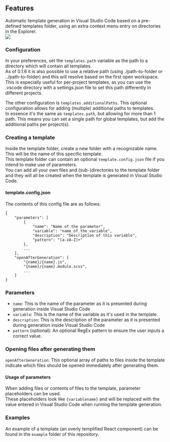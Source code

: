 ## Features

Automatic template generation in Visual Studio Code based on a pre-defined templates folder, using an extra context menu entry on directories in the Explorer.  
![](demo.gif)  

### Configuration

In your preferences, set the `templates.path` variable as the path to a directory which will contain all templates.  
As of 0.1.6 it is also possible to use a relative path (using ./path-to-folder or ../path-to-folder) and this will resolve based on the first open workspace.  
This is especially useful for per-project templates, as you can use the .vscode directory with a settings.json file to set this path differently in different projects.  

The other configuration is `templates.additionalPaths`. This optional configuration allows for adding (multiple) additional paths to templates.  
In essence it's the same as `templates.path`, but allowing for more than 1 path. This means you can set a single path for global templates, but add the additional paths per project(s).  

### Creating a template

Inside the template folder, create a new folder with a recognizable name. This will be the name of this specific template.  
This template folder can contain an optional `template.config.json` file if you intend to make use of parameters.  
You can add all your own files and (sub-)directories to the template folder and they will all be created when the template is generated in Visual Studio Code.  

#### template.config.json

The contents of this config file are as follows:
```
{
	"parameters": [
		{
			"name": "Name of the parameter",
			"variable": "name_of_the_variable",
			"description": "Description of this variable",
			"pattern": "[a-zA-Z]+"
		},
		...
	],
	"openAfterGeneration": [
		"{name}/{name}.js",
		"{name}/{name}.module.scss",
		...
	]
}
```

### Parameters
* `name`: This is the name of the parameter as it is presented during generation inside Visual Studio Code
* `variable`: This is the name of the variable as it's used in the template.
* `description`: This is the description of the parameter as it is presented during generation inside Visual Studio Code
* `pattern` (optional): An optional RegEx pattern to ensure the user inputs a correct value.

### Opening files after generating them
`openAfterGeneration`: This optional array of paths to files inside the template indicate which files should be opened immediately after generating them.

#### Usage of parameters
When adding files or contents of files to the template, parameter placeholders can be used.  
These placeholders look like `{variablename}` and will be replaced with the value entered in Visual Studio Code when running the template generation.

### Examples

An example of a template (an overly templified React component) can be found in the `example` folder of this repository.
